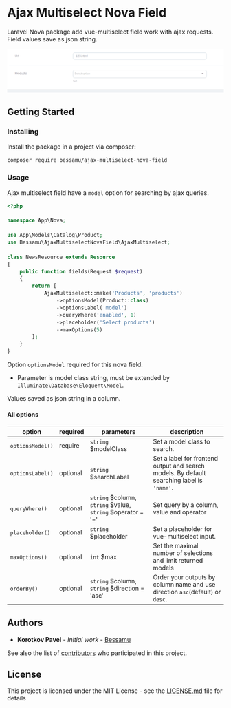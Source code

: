 # Ajax Multiselect Nova Field
Laravel Nova package add vue-multiselect field work with ajax requests. Field values save as json string.
  
![](docs/ajax-request.gif)

## Getting Started
### Installing

Install the package in a project via composer:

```bash
composer require bessamu/ajax-multiselect-nova-field
```

### Usage

Ajax multiselect field have a `model` option for searching by ajax queries.

```php
<?php

namespace App\Nova;

use App\Models\Catalog\Product;
use Bessamu\AjaxMultiselectNovaField\AjaxMultiselect;

class NewsResource extends Resource
{
    public function fields(Request $request)
    {
        return [
            AjaxMultiselect::make('Products', 'products')
                ->optionsModel(Product::class)
                ->optionsLabel('model')
                ->queryWhere('enabled', 1)
                ->placeholder('Select products')
                ->maxOptions(5)
        ];
    }
}
```
Option `optionsModel` required for this nova field:

- Parameter is model class string, must be extended by `Illuminate\Database\Eloquent\Model`. 

Values saved as json string in a column.

#### All options

| option           | required | parameters             | description                                                                                          |
|------------------|----------|------------------------|------------------------------------------------------------------------------------------------------|
| `optionsModel()` | require  | `string` $modelClass   | Set a model class to search.                                                                         |
| `optionsLabel()` | optional | `string` $searchLabel  | Set a label for frontend output and search models. By default searching label is `'name'`.           |
| `queryWhere()`   | optional | `string` $column, `string` $value, `string` $operator = '=' | Set query by a column, value and operator                       |
| `placeholder()`  | optional | `string` $placeholder  | Set a placeholder for vue-multiselect input.                                                         |
| `maxOptions()`   | optional | `int` $max             | Set the maximal number of selections and limit returned models                                       | 
| `orderBy()`      | optional | `string` $column, `string` $direction = 'asc' | Order your outputs by column name and use direction `asc`(default) or `desc`.| 


## Authors

* **Korotkov Pavel** - *Initial work* - [Bessamu](https://github.com/Bessamu)

See also the list of [contributors](https://github.com/Bessamu/ajax-multiselect-nova-field/graphs/contributors) who participated in this project.

## License

This project is licensed under the MIT License - see the [LICENSE.md](LICENSE.md) file for details
